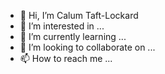 - 👋 Hi, I’m Calum Taft-Lockard
- 👀 I’m interested in ...
- 🌱 I’m currently learning ...
- 💞️ I’m looking to collaborate on ...
- 📫 How to reach me ...

<!---
Calum is a ✨ special ✨ repository because its `README.md` (this file) appears on your GitHub profile.
You can click the Preview link to take a look at your changes.
--->
